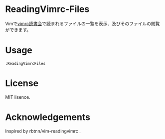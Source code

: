 # ReadingVimrc-Files

Vimで[vimrc読書会](https://vim-jp.org/reading-vimrc/)で読まれるファイルの一覧を表示、及びそのファイルの閲覧ができます。  

# Usage
`:ReadingVimrcFiles`

# License
MIT lisence.

# Acknowledgements
Inspired by rbtnn/vim-readingvimrc .
